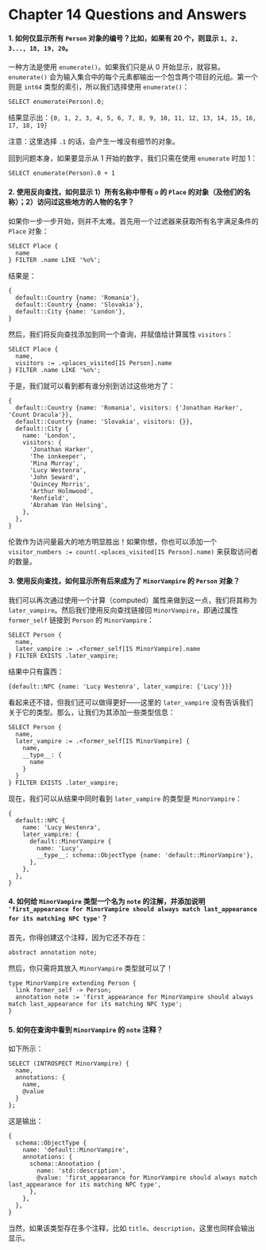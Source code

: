 # Chapter 14 Questions and Answers

#### 1. 如何仅显示所有 `Person` 对象的编号？比如，如果有 20 个，则显示 `1, 2, 3..., 18, 19, 20`。

一种方法是使用 `enumerate()`。如果我们只是从 0 开始显示，就容易。`enumerate()` 会为输入集合中的每个元素都输出一个包含两个项目的元组。第一个则是 `int64` 类型的索引，所以我们选择使用 `enumerate()`：

```edgeql
SELECT enumerate(Person).0;
```

结果显示出：`{0, 1, 2, 3, 4, 5, 6, 7, 8, 9, 10, 11, 12, 13, 14, 15, 16, 17, 18, 19}`

注意：这里选择 `.1` 的话，会产生一堆没有细节的对象。

回到问题本身，如果要显示从 1 开始的数字，我们只需在使用 `enumerate` 时加 1：

```edgeql
SELECT enumerate(Person).0 + 1
```

#### 2. 使用反向查找，如何显示 1）所有名称中带有 `o` 的 `Place` 的对象（及他们的名称）；2）访问过这些地方的人物的名字？

如果你一步一步开始，则并不太难。首先用一个过滤器来获取所有名字满足条件的 `Place` 对象：

```edgeql
SELECT Place {
  name
} FILTER .name LIKE '%o%';
```

结果是：

```edgeql
{
  default::Country {name: 'Romania'},
  default::Country {name: 'Slovakia'},
  default::City {name: 'London'},
}
```

然后，我们将反向查找添加到同一个查询，并赋值给计算属性 `visitors`：

```edgeql
SELECT Place {
  name,
  visitors := .<places_visited[IS Person].name
} FILTER .name LIKE '%o%';
```

于是，我们就可以看到都有谁分别到访过这些地方了：

```
{
  default::Country {name: 'Romania', visitors: {'Jonathan Harker', 'Count Dracula'}},
  default::Country {name: 'Slovakia', visitors: {}},
  default::City {
    name: 'London',
    visitors: {
      'Jonathan Harker',
      'The innkeeper',
      'Mina Murray',
      'Lucy Westenra',
      'John Seward',
      'Quincey Morris',
      'Arthur Holmwood',
      'Renfield',
      'Abraham Van Helsing',
    },
  },
}
```

伦敦作为访问量最大的地方明显胜出！如果你想，你也可以添加一个 `visitor_numbers := count(.<places_visited[IS Person].name)` 来获取访问者的数量。

#### 3. 使用反向查找，如何显示所有后来成为了 `MinorVampire` 的 `Person` 对象？

我们可以再次通过使用一个计算（computed）属性来做到这一点，我们将其称为 `later_vampire`。然后我们使用反向查找链接回 `MinorVampire`，即通过属性 `former_self` 链接到 `Person` 的 `MinorVampire`：

```edgeql
SELECT Person {
  name,
  later_vampire := .<former_self[IS MinorVampire].name
} FILTER EXISTS .later_vampire;
```

结果中只有露西：

`{default::NPC {name: 'Lucy Westenra', later_vampire: {'Lucy'}}}`

看起来还不错，但我们还可以做得更好——这里的 `later_vampire` 没有告诉我们关于它的类型。那么，让我们为其添加一些类型信息：

```edgeql
SELECT Person {
  name,
  later_vampire := .<former_self[IS MinorVampire] {
    name,
    __type__: {
      name
    }
  }
} FILTER EXISTS .later_vampire;
```

现在，我们可以从结果中同时看到 `later_vampire` 的类型是 `MinorVampire`：

```
{
  default::NPC {
    name: 'Lucy Westenra',
    later_vampire: {
      default::MinorVampire {
        name: 'Lucy',
        __type__: schema::ObjectType {name: 'default::MinorVampire'},
      },
    },
  },
}
```

#### 4. 如何给 `MinorVampire` 类型一个名为 `note` 的注解，并添加说明 `'first_appearance for MinorVampire should always match last_appearance for its matching NPC type'`？

首先，你得创建这个注释，因为它还不存在：

```sdl
abstract annotation note;
```

然后，你只需将其放入 `MinorVampire` 类型就可以了！

```sdl
type MinorVampire extending Person {
  link former_self -> Person;
  annotation note := 'first_appearance for MinorVampire should always match last_appearance for its matching NPC type';
}
```

#### 5. 如何在查询中看到 `MinorVampire` 的 `note` 注释？

如下所示：

```edgeql
SELECT (INTROSPECT MinorVampire) {
  name,
  annotations: {
    name,
    @value
  }
};
```

这是输出：

```
{
  schema::ObjectType {
    name: 'default::MinorVampire',
    annotations: {
      schema::Annotation {
        name: 'std::description',
        @value: 'first_appearance for MinorVampire should always match last_appearance for its matching NPC type',
      },
    },
  },
}
```

当然，如果该类型存在多个注释，比如 `title`、`description`，这里也同样会输出显示。

